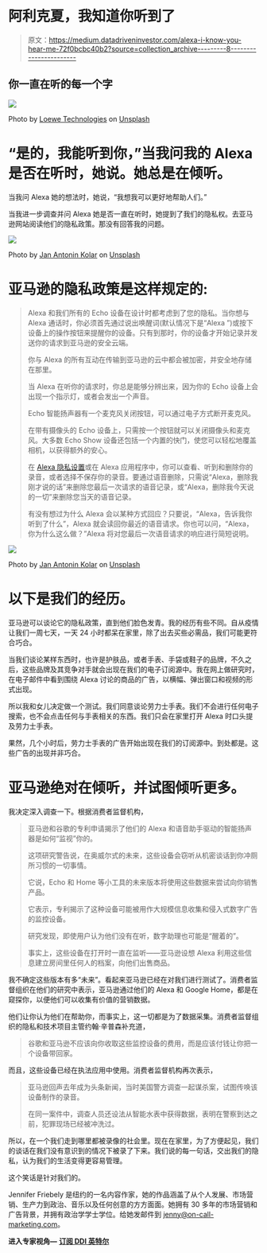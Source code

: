 # 阿利克夏，我知道你听到了

> 原文：<https://medium.datadriveninvestor.com/alexa-i-know-you-hear-me-72f0bcbc40b2?source=collection_archive---------8----------------------->

## 你一直在听的每一个字

![](img/b9ffff22ded4b17021b66b59ca78e462.png)

Photo by [Loewe Technologies](https://unsplash.com/@loewe?utm_source=medium&utm_medium=referral) on [Unsplash](https://unsplash.com?utm_source=medium&utm_medium=referral)

# “是的，我能听到你，”当我问我的 Alexa 是否在听时，她说。她总是在倾听。

当我问 Alexa 她的想法时，她说，“我想我可以更好地帮助人们。”

当我进一步调查并问 Alexa 她是否一直在听时，她提到了我们的隐私权。去亚马逊网站阅读他们的隐私政策。那没有回答我的问题。

![](img/498aa3ba09209be154739e18cfe9d742.png)

Photo by [Jan Antonin Kolar](https://unsplash.com/@jankolar?utm_source=medium&utm_medium=referral) on [Unsplash](https://unsplash.com?utm_source=medium&utm_medium=referral)

# 亚马逊的隐私政策是这样规定的:

> Alexa 和我们所有的 Echo 设备在设计时都考虑到了您的隐私。当你想与 Alexa 通话时，你必须首先通过说出唤醒词(默认情况下是“Alexa ”)或按下设备上的操作按钮来提醒你的设备。只有到那时，你的设备才开始记录并发送你的请求到亚马逊的安全云端。
> 
> 你与 Alexa 的所有互动在传输到亚马逊的云中都会被加密，并安全地存储在那里。
> 
> 当 Alexa 在听你的请求时，你总是能够分辨出来，因为你的 Echo 设备上会出现一个指示灯，或者会发出一个声音。
> 
> Echo 智能扬声器有一个麦克风关闭按钮，可以通过电子方式断开麦克风。
> 
> 在带有摄像头的 Echo 设备上，只需按一个按钮就可以关闭摄像头和麦克风。大多数 Echo Show 设备还包括一个内置的快门，使您可以轻松地覆盖相机，以获得额外的安心。
> 
> 在 [Alexa 隐私设置](https://www.amazon.com/hz/mycd/myx?redirectAnchors=%2F%23%2Fhome%2FalexaPrivacy%2Fhome%3Fref%3Dkinw_apd_from_alexaPrivacyHub)或在 Alexa 应用程序中，你可以查看、听到和删除你的录音，或者选择不保存你的录音。要通过语音删除，只需说“Alexa，删除我刚才说的话”来删除您最后一次请求的语音记录，或“Alexa，删除我今天说的一切”来删除您当天的语音记录。
> 
> 有没有想过为什么 Alexa 会以某种方式回应？只要说，“Alexa，告诉我你听到了什么”，Alexa 就会读回你最近的语音请求。你也可以问，“Alexa，你为什么这么做？”Alexa 将对您最后一次语音请求的响应进行简短说明。

![](img/a0d32a887eded0e0722fe8526fbbfab0.png)

Photo by [Jan Antonin Kolar](https://unsplash.com/@jankolar?utm_source=medium&utm_medium=referral) on [Unsplash](https://unsplash.com?utm_source=medium&utm_medium=referral)

# 以下是我们的经历。

亚马逊可以谈论它的隐私政策，直到他们脸色发青。我的经历有些不同。自从疫情让我们一周七天，一天 24 小时都呆在家里，除了出去买些必需品，我们可能更符合巧合。

当我们谈论某样东西时，也许是护肤品，或者手表、手袋或鞋子的品牌，不久之后，这些品牌及其竞争对手就会出现在我们的电子订阅源中。我在网上做研究时，在电子邮件中看到围绕 Alexa 讨论的商品的广告，以横幅、弹出窗口和视频的形式出现。

所以我和女儿决定做一个测试。我们同意谈论劳力士手表。我们不会进行任何电子搜索，也不会点击任何与手表相关的东西。我们只会在家里打开 Alexa 时口头提及劳力士手表。

果然，几个小时后，劳力士手表的广告开始出现在我们的订阅源中。到处都是。这些广告的出现并非巧合。

# 亚马逊绝对在倾听，并试图倾听更多。

我决定深入调查一下。根据消费者监督机构，

> 亚马逊和谷歌的专利申请揭示了他们的 Alexa 和语音助手驱动的智能扬声器是如何“监视”你的。
> 
> 这项研究警告说，在奥威尔式的未来，这些设备会窃听从机密谈话到你冲厕所习惯的一切事情。
> 
> 它说，Echo 和 Home 等小工具的未来版本将使用这些数据来尝试向你销售产品。
> 
> 它表示，专利揭示了这种设备可能被用作大规模信息收集和侵入式数字广告的监控设备。
> 
> 研究发现，即使用户认为他们没有在听，数字助理也可能是“醒着的”。
> 
> 事实上，这些设备在打开时一直在监听——亚马逊设想 Alexa 利用这些信息建立房间里任何人的档案，向他们出售商品。

我不确定这些版本有多“未来”。看起来亚马逊已经在对我们进行测试了。消费者监督组织在他们的研究中表示，亚马逊通过他们的 Alexa 和 Google Home，都是在窥探你，以便他们可以收集有价值的营销数据。

他们让你认为他们在帮助你，而事实上，这一切都是为了数据采集。消费者监督组织的隐私和技术项目主管约翰·辛普森补充道，

> 谷歌和亚马逊不应该向你收取这些监控设备的费用，而是应该付钱让你把一个设备带回家。

而且，这些设备已经在执法应用中使用。消费者监督机构再次表示，

> 亚马逊回声去年成为头条新闻，当时美国警方调查一起谋杀案，试图传唤该设备制作的录音。
> 
> 在同一案件中，调查人员还设法从智能水表中获得数据，表明在警察到达之前，犯罪现场已经被冲洗过。

所以，在一个我们走到哪里都被录像的社会里。现在在家里，为了方便起见，我们的谈话在我们没有意识到的情况下被录了下来。我们说的每一句话，交出我们的隐私，认为我们的生活变得更容易管理。

这个笑话是针对我们的。

Jennifer Friebely 是纽约的一名内容作家，她的作品涵盖了从个人发展、市场营销、生产力到政治、音乐以及任何创意的方方面面。她拥有 30 多年的市场营销和广告背景，并拥有政治学学士学位。给她发邮件到 jenny@on-call-marketing.com。

**进入专家视角—** [**订阅 DDI 英特尔**](https://datadriveninvestor.com/ddi-intel)